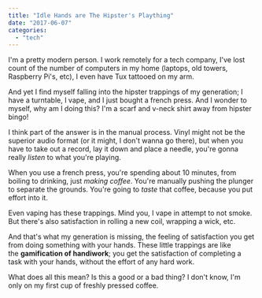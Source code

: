 ```yaml
---
title: "Idle Hands are The Hipster's Plaything"
date: "2017-06-07"
categories: 
  - "tech"
---
```


I'm a pretty modern person. I work remotely for a tech company, I've lost count of the number of computers in my home (laptops, old towers, Raspberry Pi's, etc), I even have Tux tattooed on my arm.

And yet I find myself falling into the hipster trappings of my generation; I have a turntable, I vape, and I just bought a french press. And I wonder to myself, why am I doing this? I'm a scarf and v-neck shirt away from hipster bingo!

<!-- truncate -->

I think part of the answer is in the manual process. Vinyl might not be the superior audio format (or it might, I don't wanna go there), but when you have to take out a record, lay it down and place a needle, you're gonna really _listen_ to what you're playing.

When you use a french press, you're spending about 10 minutes, from boiling to drinking, just _making coffee_. You're manually pushing the plunger to separate the grounds. You're going to _taste_ that coffee, because you put effort into it.

Even vaping has these trappings. Mind you, I vape in attempt to not smoke. But there's also satisfaction in rolling a new coil, wrapping a wick, etc.

And that's what my generation is missing, the feeling of satisfaction you get from doing something with your hands. These little trappings are like the **gamification of handiwork**; you get the satisfaction of completing a task with your hands, without the effort of any hard work.

What does all this mean? Is this a good or a bad thing? I don't know, I'm only on my first cup of freshly pressed coffee.
